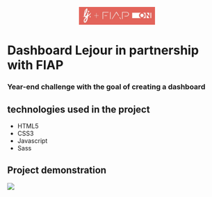 
<p align="center">
  <img src="./assets/github/logo.jpg" width="175"/>
</p>

# Dashboard Lejour in partnership with FIAP
### Year-end challenge with the goal of creating a dashboard

## technologies used in the project
* HTML5
* CSS3
* Javascript
* Sass

## Project demonstration
![](./assets/github/lejourdashboard.gif)

